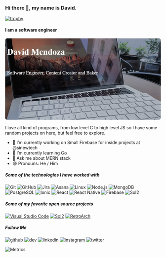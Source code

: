 ### Hi there 👋, my name is David.
[![trophy](https://github-profile-trophy.vercel.app/?username=mendoza)](https://github.com/ryo-ma/github-profile-trophy)

#### I am a software engineer
![Cover](https://github.com/Dmendoza99/dmendoza99/blob/master/CoverImage.png?raw=true)

I love all kind of programs, from low level C to high level JS so I have some random projects on here, but feel free to explore.

- 🔭 I’m currently working on Small Firebase for inside projects at @sinewtech 
- 🌱 I’m currently learning Go 
- 💬 Ask me about MERN stack 
- 😄 Pronouns: He / Him 

##### Some of the technologies I have worked with

![Git](https://img.shields.io/badge/-Git-222222?style=flat&logo=git&logoColor=F05032)
![GitHub](https://img.shields.io/badge/-GitHub-222222?style=flat&logo=github&logoColor=FFFFFF)
![Jira](https://img.shields.io/badge/-Jira-222222?style=flat&logo=jira-software&logoColor=white&logoColor=0052CC)
![Asana](https://img.shields.io/badge/-Asana-222222?style=flat&logo=asana&logoColor=white&logoColor=0052CC)
![Linux](https://img.shields.io/badge/-Linux-222222?style=flat&logo=linux&logoColor=FCC624)
![Node.js](https://img.shields.io/badge/-Node.js-222222?style=flat&logo=node.js&logoColor=339933)
![MongoDB](https://img.shields.io/badge/-MongoDB-222222?style=flat&logo=mongodb)
![PostgreSQL](https://img.shields.io/badge/-PostgreSQL-222222?style=flat&logo=PostgreSQL)
![Ionic](https://img.shields.io/badge/-Ionic-222222?style=flat&logo=ionic)
![React](https://img.shields.io/badge/-React-222222?style=flat&logo=React&logoColor=61DAFB)
![React Native](https://img.shields.io/badge/-React%20Native-222222?style=flat&logo=React&logoColor=61DAFB)
![Firebase](https://img.shields.io/badge/-Firebase-000000?style=flat&logo=firebase)
![Sol2](https://img.shields.io/badge/-Sol2-000000?style=flat&logo=lua&logoColor=000080)


##### Some of my favorite open source projects

[![Visual Studio Code](https://img.shields.io/badge/-VSCode-444444?style=flat&logo=visual-studio-code&logoColor=007ACC)](https://github.com/microsoft/vscode)
[![Sol2](https://img.shields.io/badge/-Sol2-444444?style=flat&logo=lua&logoColor=000080)](https://github.com/ThePhD/sol2)
[![RetroArch](https://img.shields.io/badge/-RetroArch-444444?style=flat&logo=c%2B%2B)](https://github.com/libretro/RetroArch)


##### Follow Me

[<img src='https://cdn.jsdelivr.net/npm/simple-icons@3.0.1/icons/github.svg' alt='github' height='40'>](https://github.com/mendoza)  [<img src='https://cdn.jsdelivr.net/npm/simple-icons@3.0.1/icons/dev-dot-to.svg' alt='dev' height='40'>](https://dev.to/mendoza)  [<img src='https://cdn.jsdelivr.net/npm/simple-icons@3.0.1/icons/linkedin.svg' alt='linkedin' height='40'>](https://www.linkedin.com/in/david-mendoza-953039168)  [<img src='https://cdn.jsdelivr.net/npm/simple-icons@3.0.1/icons/instagram.svg' alt='instagram' height='40'>](https://www.instagram.com/d.mendoza99)  [<img src='https://cdn.jsdelivr.net/npm/simple-icons@3.0.1/icons/twitter.svg' alt='twitter' height='40'>](https://twitter.com/littlecheese19)  


![Metrics](https://metrics.lecoq.io/mendoza?template=classic&languages=1&posts=1&posts.limit=4&posts.source=dev.to&config.timezone=America%2FHonduras)
